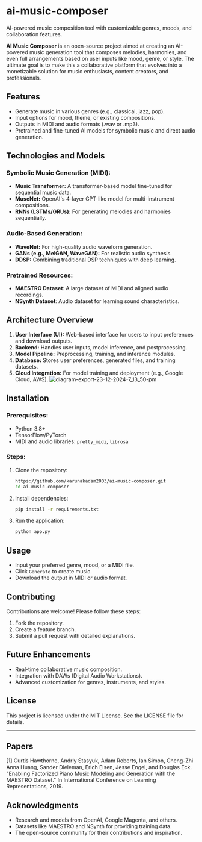 # ai-music-composer
AI-powered music composition tool with customizable genres, moods, and collaboration features.

**AI Music Composer** is an open-source project aimed at creating an AI-powered music generation tool that composes melodies, harmonies, and even full arrangements based on user inputs like mood, genre, or style. The ultimate goal is to make this a collaborative platform that evolves into a monetizable solution for music enthusiasts, content creators, and professionals.

## **Features**
- Generate music in various genres (e.g., classical, jazz, pop).
- Input options for mood, theme, or existing compositions.
- Outputs in MIDI and audio formats (.wav or .mp3).
- Pretrained and fine-tuned AI models for symbolic music and direct audio generation.

## **Technologies and Models**

### **Symbolic Music Generation (MIDI):**
- **Music Transformer:** A transformer-based model fine-tuned for sequential music data.
- **MuseNet:** OpenAI's 4-layer GPT-like model for multi-instrument compositions.
- **RNNs (LSTMs/GRUs):** For generating melodies and harmonies sequentially.

### **Audio-Based Generation:**
- **WaveNet:** For high-quality audio waveform generation.
- **GANs (e.g., MelGAN, WaveGAN):** For realistic audio synthesis.
- **DDSP:** Combining traditional DSP techniques with deep learning.

### **Pretrained Resources:**
- **MAESTRO Dataset**: A large dataset of MIDI and aligned audio recordings.
- **NSynth Dataset**: Audio dataset for learning sound characteristics.

## **Architecture Overview**
1. **User Interface (UI):** Web-based interface for users to input preferences and download outputs.
2. **Backend:** Handles user inputs, model inference, and postprocessing.
3. **Model Pipeline:** Preprocessing, training, and inference modules.
4. **Database:** Stores user preferences, generated files, and training datasets.
5. **Cloud Integration:** For model training and deployment (e.g., Google Cloud, AWS).
![diagram-export-23-12-2024-7_13_50-pm](https://github.com/user-attachments/assets/809f11dc-fab4-4d8b-a34d-805e94eaa454)

## **Installation**
### Prerequisites:
- Python 3.8+
- TensorFlow/PyTorch
- MIDI and audio libraries: `pretty_midi`, `librosa`

### Steps:
1. Clone the repository:
   ```bash
   https://github.com/karunakadam2003/ai-music-composer.git
   cd ai-music-composer
   ```
2. Install dependencies:
   ```bash
   pip install -r requirements.txt
   ```
3. Run the application:
   ```bash
   python app.py
   ```

## **Usage**
- Input your preferred genre, mood, or a MIDI file.
- Click `Generate` to create music.
- Download the output in MIDI or audio format.

## **Contributing**
Contributions are welcome! Please follow these steps:
1. Fork the repository.
2. Create a feature branch.
3. Submit a pull request with detailed explanations.

## **Future Enhancements**
- Real-time collaborative music composition.
- Integration with DAWs (Digital Audio Workstations).
- Advanced customization for genres, instruments, and styles.

## **License**
This project is licensed under the MIT License. See the LICENSE file for details.

---
## **Papers**
[1] Curtis Hawthorne, Andriy Stasyuk, Adam Roberts, Ian Simon, Cheng-Zhi Anna Huang,
    Sander Dieleman, Erich Elsen, Jesse Engel, and Douglas Eck. "Enabling
    Factorized Piano Music Modeling and Generation with the MAESTRO Dataset."
    In International Conference on Learning Representations, 2019.

## **Acknowledgments**
- Research and models from OpenAI, Google Magenta, and others.
- Datasets like MAESTRO and NSynth for providing training data.
- The open-source community for their contributions and inspiration.
